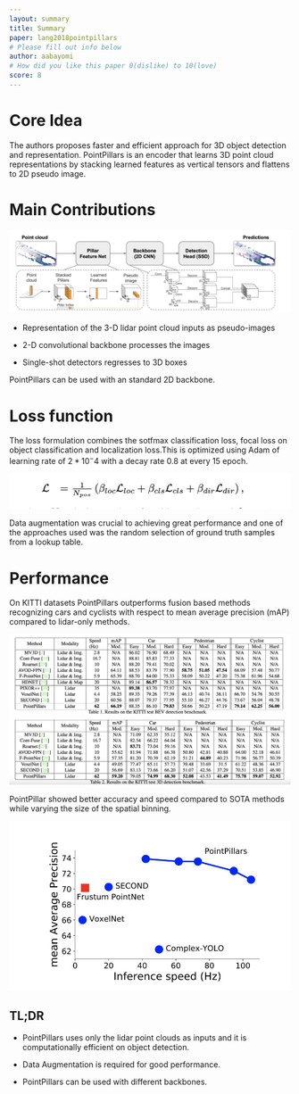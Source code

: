 ```yaml
---
layout: summary
title: Summary
paper: lang2018pointpillars
# Please fill out info below
author: aabayomi
# How did you like this paper 0(dislike) to 10(love)
score: 8 
---
```

<!-- 
TODO: Summarize the paper:
* What is the core idea?
* How is it realized (technically)?
* How well does the paper perform?
* What interesting variants are explored? -->

# Core Idea

The authors proposes faster and efficient approach for 3D object detection and representation. PointPillars is an encoder that learns 3D point cloud representations by stacking learned features as vertical tensors and flattens to 2D pseudo image.

# Main Contributions

![](lang2018pointpillars_2a.png)

* Representation of the 3-D lidar point cloud inputs as pseudo-images

* 2-D convolutional backbone processes the images

* Single-shot detectors regresses to 3D boxes

PointPillars can be used with an standard 2D backbone.

# Loss function 

The loss formulation combines the sotfmax classification loss, focal loss on object classification and localization loss.This is optimized using Adam of learning rate of $2 * 10^−4$ with a decay rate 0.8 at every 15 epoch.

![](lang2018pointpillars_2b.png)

Data augmentation was crucial to achieving great performance and one of the approaches used was the random selection of ground truth samples from a lookup table.

# Performance

On KITTI datasets PointPillars  outperforms fusion based methods recognizing cars and cyclists with respect to mean average precision (mAP) compared to lidar-only methods.

![](lang2018pointpillars_2c.png)

PointPillar showed better accuracy and speed compared to SOTA methods while varying the size of the spatial binning.

![](lang2018pointpillars_2d.png)

## TL;DR

* PointPillars uses only the lidar point clouds as inputs and it is computationally efficient on object detection.

* Data Augmentation is required for good performance.

* PointPillars can be used with different backbones.